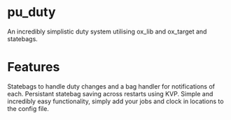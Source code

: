 # pu_duty

An incredibly simplistic duty system utilising ox_lib and ox_target and statebags.

# Features
Statebags to handle duty changes and a bag handler for notifications of each.
Persistant statebag saving across restarts using KVP.
Simple and incredibly easy functionality, simply add your jobs and clock in locations to the config file.
